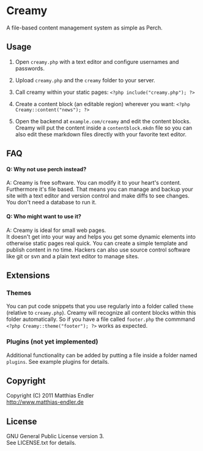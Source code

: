 Creamy
======

A file-based content management system as simple as Perch.

## Usage

1. Open `creamy.php` with a text editor and configure usernames and
   passwords.

2. Upload `creamy.php` and the `creamy` folder to your server.

3. Call creamy within your static pages:
    `<?php include("creamy.php"); ?>`

4. Create a content block (an editable region) wherever you want:
    `<?php Creamy::content("news"); ?>`

5. Open the backend at `example.com/creamy` and edit the content blocks.
   Creamy will put the content inside a `contentblock.mkdn` file
   so you can also edit these markdown files directly with your 
   favorite text editor.

## FAQ

#### Q: Why not use perch instead?  
A: Creamy is free software. You can modify it to your heart's content.
Furthermore it's file based. That means you can manage and backup your
site with a text editor and version control and make diffs to see changes.
You don't need a database to run it.

#### Q: Who might want to use it?  
A: Creamy is ideal for small web pages.  
It doesn't get into your way and helps you get some dynamic elements
into otherwise static pages real quick. 
You can create a simple template and publish content in no time.
Hackers can also use source control software like git or svn and a plain
text editor to manage sites.

## Extensions

### Themes

You can put code snippets that you use regularly into a folder called
`theme` (relative to `creamy.php`). Creamy will recognize all content 
blocks within this folder automatically. So if you have a file called
`footer.php` the commmand `<?php Creamy::theme("footer"); ?>` works as expected.

### Plugins (not yet implemented)

Additional functionality can be added by putting a file inside a folder
named `plugins`. See example plugins for details.

## Copyright

Copyright (C) 2011 Matthias Endler  
http://www.matthias-endler.de

## License

GNU General Public License version 3.  
See LICENSE.txt for details.

